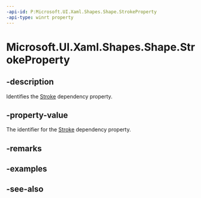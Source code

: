 ```yaml
---
-api-id: P:Microsoft.UI.Xaml.Shapes.Shape.StrokeProperty
-api-type: winrt property
---
```


<!-- Property syntax
public Windows.UI.Xaml.DependencyProperty StrokeProperty { get; }
-->

# Microsoft.UI.Xaml.Shapes.Shape.StrokeProperty

## -description
Identifies the [Stroke](shape_stroke.md) dependency property.

## -property-value
The identifier for the [Stroke](shape_stroke.md) dependency property.

## -remarks

## -examples

## -see-also
